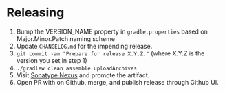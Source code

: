 Releasing
========

 1. Bump the VERSION_NAME property in `gradle.properties` based on Major.Minor.Patch naming scheme
 2. Update `CHANGELOG.md` for the impending release.
 3. `git commit -am "Prepare for release X.Y.Z."` (where X.Y.Z is the version you set in step 1)
 4. `./gradlew clean assemble uploadArchives`
 5. Visit [Sonatype Nexus](https://oss.sonatype.org/) and promote the artifact.
 6. Open PR with on Github, merge, and publish release through Github UI.